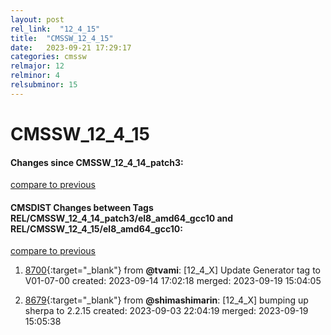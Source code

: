 ```yaml
---
layout: post
rel_link:  "12_4_15"
title:  "CMSSW_12_4_15"
date:   2023-09-21 17:29:17
categories: cmssw
relmajor: 12
relminor: 4
relsubminor: 15
---
```


# CMSSW_12_4_15
#### Changes since CMSSW_12_4_14_patch3:
[compare to previous](https://github.com/cms-sw/cmssw/compare/CMSSW_12_4_14_patch3...CMSSW_12_4_15)



#### CMSDIST Changes between Tags REL/CMSSW_12_4_14_patch3/el8_amd64_gcc10 and REL/CMSSW_12_4_15/el8_amd64_gcc10:
[compare to previous](https://github.com/cms-sw/cmsdist/compare/REL/CMSSW_12_4_14_patch3/el8_amd64_gcc10...REL/CMSSW_12_4_15/el8_amd64_gcc10)



1. [8700](http://github.com/cms-sw/cmsdist/pull/8700){:target="_blank"}  from **@tvami**: [12_4_X] Update Generator tag to V01-07-00 created: 2023-09-14 17:02:18 merged: 2023-09-19 15:04:05

2. [8679](http://github.com/cms-sw/cmsdist/pull/8679){:target="_blank"}  from **@shimashimarin**: [12_4_X] bumping up sherpa to 2.2.15 created: 2023-09-03 22:04:19 merged: 2023-09-19 15:05:38
